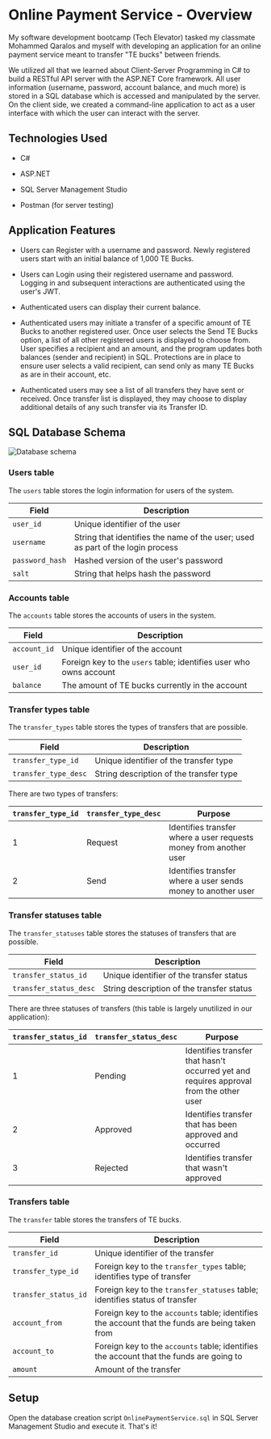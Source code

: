 # Online Payment Service - Overview

My software development bootcamp (Tech Elevator) tasked my classmate Mohammed Qaralos and myself with developing an application for an online payment service meant to transfer "TE bucks" between friends. 

We utilized all that we learned about Client-Server Programming in C# to build a RESTful API server with the ASP.NET Core framework. All user information (username, password, account balance, and much more) is stored in a SQL database which is accessed and manipulated by the server. On the client side, we created a command-line application to act as a user interface with which the user can interact with the server.

## Technologies Used

- C#

- ASP.NET

- SQL Server Management Studio

- Postman (for server testing)

## Application Features

- Users can Register with a username and password. Newly registered users start with an initial balance of 1,000 TE Bucks.

- Users can Login using their registered username and password. Logging in and subsequent interactions are authenticated using the user's JWT.

- Authenticated users can display their current balance.

- Authenticated users may initiate a transfer of a specific amount of TE Bucks to another registered user. Once user selects the Send TE Bucks option, a list of all other registered users is displayed to choose from. User specifies a recipient and an amount, and the program updates both balances (sender and recipient) in SQL. Protections are in place to ensure user selects a valid recipient, can send only as many TE Bucks as are in their account, etc.

 - Authenticated users may see a list of all transfers they have sent or received. Once transfer list is displayed, they may choose to display additional details of any such transfer via its Transfer ID.

## SQL Database Schema

![Database schema](./database_schema.png)

### Users table

The `users` table stores the login information for users of the system.

| Field           | Description                                                                    |
| --------------- | ------------------------------------------------------------------------------ |
| `user_id`       | Unique identifier of the user                                                  |
| `username`      | String that identifies the name of the user; used as part of the login process |
| `password_hash` | Hashed version of the user's password                                          |
| `salt`          | String that helps hash the password                                            |

### Accounts table

The `accounts` table stores the accounts of users in the system.

| Field           | Description                                                        |
| --------------- | ------------------------------------------------------------------ |
| `account_id`    | Unique identifier of the account                                   |
| `user_id`       | Foreign key to the `users` table; identifies user who owns account |
| `balance`       | The amount of TE bucks currently in the account                    |

### Transfer types table

The `transfer_types` table stores the types of transfers that are possible.

| Field                | Description                             |
| -------------------- | --------------------------------------- |
| `transfer_type_id`   | Unique identifier of the transfer type  |
| `transfer_type_desc` | String description of the transfer type |

There are two types of transfers:

| `transfer_type_id` | `transfer_type_desc` | Purpose                                                                |
| ------------------ | -------------------- | ---------------------------------------------------------------------- |
| 1                  | Request              | Identifies transfer where a user requests money from another user      |
| 2                  | Send                 | Identifies transfer where a user sends money to another user           |

### Transfer statuses table

The `transfer_statuses` table stores the statuses of transfers that are possible.

| Field                  | Description                               |
| ---------------------- | ----------------------------------------- |
| `transfer_status_id`   | Unique identifier of the transfer status  |
| `transfer_status_desc` | String description of the transfer status |

There are three statuses of transfers (this table is largely unutilized in our application):

| `transfer_status_id` | `transfer_status_desc` |Purpose                                                                                 |
| -------------------- | -------------------- | ---------------------------------------------------------------------------------------  |
| 1                    | Pending                | Identifies transfer that hasn't occurred yet and requires approval from the other user |
| 2                    | Approved               | Identifies transfer that has been approved and occurred                                |
| 3                    | Rejected               | Identifies transfer that wasn't approved                                               |

### Transfers table

The `transfer` table stores the transfers of TE bucks.

| Field                | Description                                                                                     |
| -------------------- | ----------------------------------------------------------------------------------------------- |
| `transfer_id`        | Unique identifier of the transfer                                                               |
| `transfer_type_id`   | Foreign key to the `transfer_types` table; identifies type of transfer                          |
| `transfer_status_id` | Foreign key to the `transfer_statuses` table; identifies status of transfer                     |
| `account_from`       | Foreign key to the `accounts` table; identifies the account that the funds are being taken from |
| `account_to`         | Foreign key to the `accounts` table; identifies the account that the funds are going to         |
| `amount`             | Amount of the transfer                                                                          |

## Setup

Open the database creation script `OnlinePaymentService.sql` in SQL Server Management Studio and execute it. That's it!

